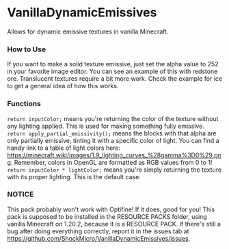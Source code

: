 # VanillaDynamicEmissives
Allows for dynamic emissive textures in vanilla Minecraft.

### How to Use
If you want to make a solid texture emissive, just set the alpha value to 252 in your favorite image editor. You can see an example of this with redstone ore. 
Translucent textures require a bit more work. Check the example for ice to get a general idea of how this works.

### Functions
`return inputColor;` means you're returning the color of the texture without any lighting applied. This is used for making something fully emissive.
`return apply_partial_emissivity();` means the blocks with that alpha are only partially emissive, tinting it with a specific color of light. You can find a handy link to a table of light colors here: https://minecraft.wiki/images/1.9_lighting_curves_%28gamma%3D0%29.png. Remember, colors in OpenGL are formatted as RGB values from 0 to 1!
`return inputColor * lightColor;` means you're simply returning the texture with its proper lighting. This is the default case.

### NOTICE
This pack probably won't work with Optifine! If it does, good for you! This pack is supposed to be installed in the RESOURCE PACKS folder, using vanilla Minecraft on 1.20.2, because it is a RESOURCE PACK. If there's still a bug after doing everything correctly, report it in the issues tab at https://github.com/ShockMicro/VanillaDynamicEmissives/issues.